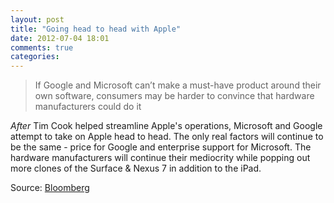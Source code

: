 ```yaml
---
layout: post
title: "Going head to head with Apple"
date: 2012-07-04 18:01
comments: true
categories: 
---
```

> If Google and Microsoft can’t make a must-have product around their own software, consumers may be harder to convince that hardware manufacturers could do it

_After_ Tim Cook helped streamline Apple's operations, Microsoft and Google attempt to take on Apple head to head. The only real factors will continue to be the same - price for Google and enterprise support for Microsoft. The hardware manufacturers will continue their mediocrity while popping out more clones of the Surface & Nexus 7 in addition to the iPad. 

Source: [Bloomberg](http://www.bloomberg.com/news/2012-07-03/here-comes-nexus-7-nightmare-the-ipad-mini.html)
